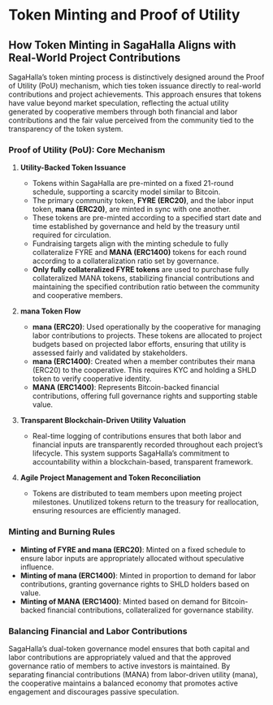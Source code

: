 # Token Minting and Proof of Utility

## How Token Minting in SagaHalla Aligns with Real-World Project Contributions

SagaHalla’s token minting process is distinctively designed around the Proof of Utility (PoU) mechanism, which ties token issuance directly to real-world contributions and project achievements. This approach ensures that tokens have value beyond market speculation, reflecting the actual utility generated by cooperative members through both financial and labor contributions and the fair value perceived from the community tied to the transparency of the token system.

### Proof of Utility (PoU): Core Mechanism

1. **Utility-Backed Token Issuance**
   - Tokens within SagaHalla are pre-minted on a fixed 21-round schedule, supporting a scarcity model similar to Bitcoin.
   - The primary community token, **FYRE (ERC20)**, and the labor input token, **mana (ERC20)**, are minted in sync with one another.
   - These tokens are pre-minted according to a specified start date and time established by governance and held by the treasury until required for circulation.
   - Fundraising targets align with the minting schedule to fully collateralize FYRE and **MANA (ERC1400)** tokens for each round according to a collateralization ratio set by governance.
   - **Only fully collateralized FYRE tokens** are used to purchase fully collateralized MANA tokens, stabilizing financial contributions and maintaining the specified contribution ratio between the community and cooperative members.

2. **mana Token Flow**
   - **mana (ERC20)**: Used operationally by the cooperative for managing labor contributions to projects. These tokens are allocated to project budgets based on projected labor efforts, ensuring that utility is assessed fairly and validated by stakeholders.
   - **mana (ERC1400)**: Created when a member contributes their mana (ERC20) to the cooperative. This requires KYC and holding a SHLD token to verify cooperative identity.
   - **MANA (ERC1400)**: Represents Bitcoin-backed financial contributions, offering full governance rights and supporting stable value.

3. **Transparent Blockchain-Driven Utility Valuation**
   - Real-time logging of contributions ensures that both labor and financial inputs are transparently recorded throughout each project’s lifecycle. This system supports SagaHalla’s commitment to accountability within a blockchain-based, transparent framework.

4. **Agile Project Management and Token Reconciliation**
   - Tokens are distributed to team members upon meeting project milestones. Unutilized tokens return to the treasury for reallocation, ensuring resources are efficiently managed.

### Minting and Burning Rules

- **Minting of FYRE and mana (ERC20)**: Minted on a fixed schedule to ensure labor inputs are appropriately allocated without speculative influence.
- **Minting of mana (ERC1400)**: Minted in proportion to demand for labor contributions, granting governance rights to SHLD holders based on value.
- **Minting of MANA (ERC1400)**: Minted based on demand for Bitcoin-backed financial contributions, collateralized for governance stability.

### Balancing Financial and Labor Contributions

SagaHalla’s dual-token governance model ensures that both capital and labor contributions are appropriately valued and that the approved governance ratio of members to active investors is maintained. By separating financial contributions (MANA) from labor-driven utility (mana), the cooperative maintains a balanced economy that promotes active engagement and discourages passive speculation.

